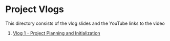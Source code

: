 # Project Vlogs
This directory consists of the vlog slides and the YouTube links to the video

1. [Vlog 1 - Project Planning and Initialization](https://youtu.be/W8Ec0j0buvk)